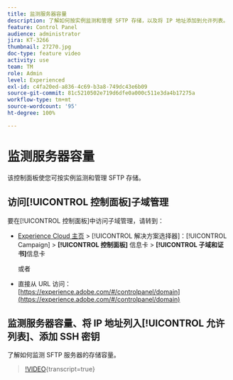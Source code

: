 ```yaml
---
title: 监测服务器容量
description: 了解如何按实例监测和管理 SFTP 存储，以及将 IP 地址添加到允许列表。
feature: Control Panel
audience: administrator
jira: KT-3266
thumbnail: 27270.jpg
doc-type: feature video
activity: use
team: TM
role: Admin
level: Experienced
exl-id: c4fa20ed-a836-4c69-b3a8-749dc43e6b09
source-git-commit: 81c5210502e719d6dfe0a000c511e3da4b17275a
workflow-type: tm+mt
source-wordcount: '95'
ht-degree: 100%

---
```


# 监测服务器容量

该控制面板使您可按实例监测和管理 SFTP 存储。

## 访问[!UICONTROL 控制面板]子域管理

要在[!UICONTROL 控制面板]中访问子域管理，请转到：

* [Experience Cloud 主页](https://experience.adobe.com/#/home) > [!UICONTROL 解决方案选择器]：[!UICONTROL Campaign] > **[!UICONTROL 控制面板]** 信息卡 > **[!UICONTROL 子域和证书]**&#x200B;信息卡

  或者
* 直接从 URL 访问：[https://experience.adobe.com/#/controlpanel/domain](https://experience.adobe.com/#/controlpanel/domain)

## 监测服务器容量、将 IP 地址列入[!UICONTROL 允许列表]、添加 SSH 密钥

了解如何监测 SFTP 服务器的存储容量。

>[!VIDEO](https://video.tv.adobe.com/v/329490?learn=on&captions=chi_hans){transcript=true}
